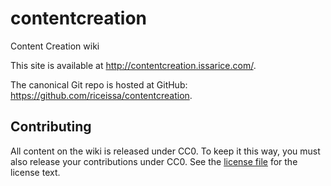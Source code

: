 # contentcreation

Content Creation wiki

This site is available at <http://contentcreation.issarice.com/>.

The canonical Git repo is hosted at GitHub:
<https://github.com/riceissa/contentcreation>.

## Contributing

All content on the wiki is released under CC0.
To keep it this way, you must also release your contributions under CC0.
See the [license file](https://github.com/riceissa/contentcreation/blob/master/LICENSE)
for the license text.
